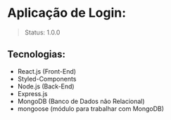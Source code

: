# Aplicação de Login:

> Status: 1.0.0

## Tecnologias:

- React.js (Front-End)
- Styled-Components
- Node.js (Back-End)
- Express.js
- MongoDB (Banco de Dados não Relacional)
- mongoose (módulo para trabalhar com MongoDB)
